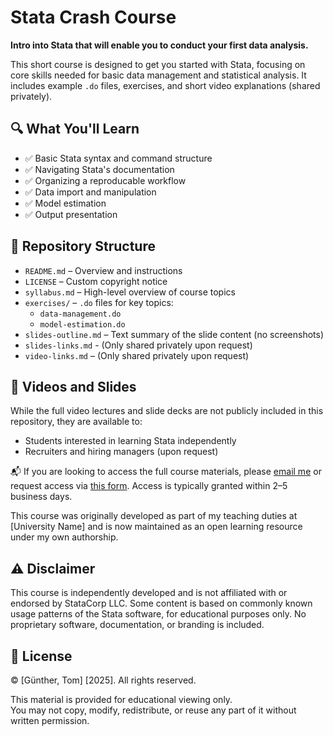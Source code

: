 # Stata Crash Course

**Intro into Stata that will enable you to conduct your first data analysis.**

This short course is designed to get you started with Stata, focusing on core skills needed for basic data management and statistical analysis. It includes example `.do` files, exercises, and short video explanations (shared privately).

## 🔍 What You'll Learn

- ✅ Basic Stata syntax and command structure
- ✅ Navigating Stata's documentation
- ✅ Organizing a reproducable workflow
- ✅ Data import and manipulation
- ✅ Model estimation
- ✅ Output presentation
  
## 📁 Repository Structure
- `README.md` – Overview and instructions
- `LICENSE` – Custom copyright notice
- `syllabus.md` – High-level overview of course topics
- `exercises/` – `.do` files for key topics:
  - `data-management.do`
  - `model-estimation.do`
- `slides-outline.md` – Text summary of the slide content (no screenshots)
- `slides-links.md` - (Only shared privately upon request) 
- `video-links.md` – (Only shared privately upon request)

## 🎥 Videos and Slides

While the full video lectures and slide decks are not publicly included in this repository, they are available to:
- Students interested in learning Stata independently
- Recruiters and hiring managers (upon request)

📬 If you are looking to access the full course materials, please [email me](mailto:guenthertom90@gmail.com) or request access via [this form](https://your-form-link.com). Access is typically granted within 2–5 business days.

This course was originally developed as part of my teaching duties at [University Name] and is now maintained as an open learning resource under my own authorship.
  
## ⚠️ Disclaimer

This course is independently developed and is not affiliated with or endorsed by StataCorp LLC. Some content is based on commonly known usage patterns of the Stata software, for educational purposes only. No proprietary software, documentation, or branding is included.

## 📜 License

© [Günther, Tom] [2025]. All rights reserved.

This material is provided for educational viewing only.  
You may not copy, modify, redistribute, or reuse any part of it without written permission.
